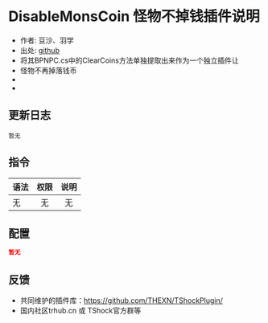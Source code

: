 # DisableMonsCoin 怪物不掉钱插件说明

- 作者: 豆沙、羽学
- 出处: [github](https://gitee.com/Crafty/bean-points)
- 将其BPNPC.cs中的ClearCoins方法单独提取出来作为一个独立插件让
- 怪物不再掉落钱币
- 
- 
## 更新日志
```
暂无
```
## 指令

| 语法           |        权限         |   说明   |
| -------------- | :-----------------: | :------: |
| 无 | 无  | 无|

## 配置

```json
暂无
```
## 反馈
- 共同维护的插件库：https://github.com/THEXN/TShockPlugin/
- 国内社区trhub.cn 或 TShock官方群等
